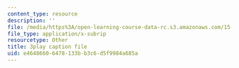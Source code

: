 ```yaml
---
content_type: resource
description: ''
file: /media/https%3A/open-learning-course-data-rc.s3.amazonaws.com/15-071-the-analytics-edge-spring-2017/e46486606478133bb3c6d5f9984a685a_va-mL-_jui4.srt
file_type: application/x-subrip
resourcetype: Other
title: 3play caption file
uid: e4648660-6478-133b-b3c6-d5f9984a685a
---
```

